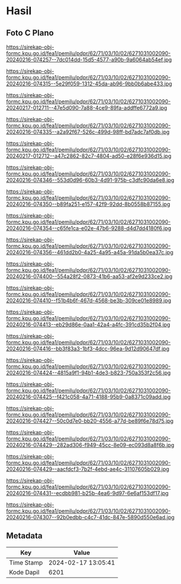 # Hasil

## Foto C Plano

https://sirekap-obj-formc.kpu.go.id/fea1/pemilu/pdpr/62/71/03/10/02/6271031002090-20240216-074257--7dc014dd-15d5-4577-a90b-9a6064ab54ef.jpg

https://sirekap-obj-formc.kpu.go.id/fea1/pemilu/pdpr/62/71/03/10/02/6271031002090-20240216-074315--5e29f059-1312-45da-ab96-9bb0b6abe433.jpg

https://sirekap-obj-formc.kpu.go.id/fea1/pemilu/pdpr/62/71/03/10/02/6271031002090-20240217-012711--47e5d090-7a88-4ce9-89fa-addffe6772a9.jpg

https://sirekap-obj-formc.kpu.go.id/fea1/pemilu/pdpr/62/71/03/10/02/6271031002090-20240216-074335--a2a92f67-526c-499d-98ff-bd7adc7af0db.jpg

https://sirekap-obj-formc.kpu.go.id/fea1/pemilu/pdpr/62/71/03/10/02/6271031002090-20240217-012712--a47c2862-82c7-4804-ad50-e28f6e936d15.jpg

https://sirekap-obj-formc.kpu.go.id/fea1/pemilu/pdpr/62/71/03/10/02/6271031002090-20240216-074346--553d0d96-60b3-4d91-975b-c3dfc90da6e8.jpg

https://sirekap-obj-formc.kpu.go.id/fea1/pemilu/pdpr/62/71/03/10/02/6271031002090-20240216-074350--b89fa251-e157-42f9-92dd-8b0558b87155.jpg

https://sirekap-obj-formc.kpu.go.id/fea1/pemilu/pdpr/62/71/03/10/02/6271031002090-20240216-074354--c65fe1ca-e02e-47b6-9288-d4d7dd4180f6.jpg

https://sirekap-obj-formc.kpu.go.id/fea1/pemilu/pdpr/62/71/03/10/02/6271031002090-20240216-074356--461dd2b0-4a25-4a95-a45a-91da5b0ea37c.jpg

https://sirekap-obj-formc.kpu.go.id/fea1/pemilu/pdpr/62/71/03/10/02/6271031002090-20240216-074400--554a28f2-0873-41b6-aa53-af2e9d233ce2.jpg

https://sirekap-obj-formc.kpu.go.id/fea1/pemilu/pdpr/62/71/03/10/02/6271031002090-20240216-074410--f51b4b6f-467d-4568-be3b-309ce01e8989.jpg

https://sirekap-obj-formc.kpu.go.id/fea1/pemilu/pdpr/62/71/03/10/02/6271031002090-20240216-074413--eb29d86e-0aa1-42a4-a4fc-391cd35b2f04.jpg

https://sirekap-obj-formc.kpu.go.id/fea1/pemilu/pdpr/62/71/03/10/02/6271031002090-20240216-074416--bb3f83a3-1bf3-4dcc-96ea-9d12d90647df.jpg

https://sirekap-obj-formc.kpu.go.id/fea1/pemilu/pdpr/62/71/03/10/02/6271031002090-20240216-074424--4815a9f1-94b1-4de3-b823-750a353f2c56.jpg

https://sirekap-obj-formc.kpu.go.id/fea1/pemilu/pdpr/62/71/03/10/02/6271031002090-20240216-074425--f421c058-4a71-4188-95b9-0a8371c09add.jpg

https://sirekap-obj-formc.kpu.go.id/fea1/pemilu/pdpr/62/71/03/10/02/6271031002090-20240216-074427--50c0d7e0-bb20-4556-a77d-be89f6e78d75.jpg

https://sirekap-obj-formc.kpu.go.id/fea1/pemilu/pdpr/62/71/03/10/02/6271031002090-20240216-074429--282ad306-f949-45cc-8e09-ec093d8a8f6b.jpg

https://sirekap-obj-formc.kpu.go.id/fea1/pemilu/pdpr/62/71/03/10/02/6271031002090-20240216-074429--aacfdcf3-7b2f-4ebd-ae4c-31107605b029.jpg

https://sirekap-obj-formc.kpu.go.id/fea1/pemilu/pdpr/62/71/03/10/02/6271031002090-20240216-074431--ecdbb981-b25b-4ea6-9d97-6e6af153df17.jpg

https://sirekap-obj-formc.kpu.go.id/fea1/pemilu/pdpr/62/71/03/10/02/6271031002090-20240216-074307--92b0edbb-c4c7-41dc-847e-5890d550e6ad.jpg


## Metadata

| Key        | Value               |
| ---------- | ------------------- |
| Time Stamp | 2024-02-17 13:05:41 |
| Kode Dapil | 6201                |



